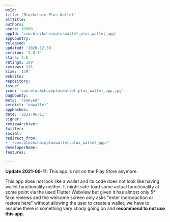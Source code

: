 ```yaml
---
wsId: 
title: 'Blockchain Plus Wallet'
altTitle: 
authors: 
users: 10000
appId: 'com.blockchainpluswallet.plus_wallet_app'
appCountry: 
released: 
updated: '2020-12-30'
version: '3.0.1'
stars: 3.6
ratings: 189
reviews: 145
size: '13M'
website: 
repository: 
issue: 
icon: 'com.blockchainpluswallet.plus_wallet_app.jpg'
bugbounty: 
meta: 'removed'
verdict: 'nowallet'
appHashes: 
date: '2021-06-11'
signer: 
reviewArchive: 
twitter: 
social: 
redirect_from:
- '/com.blockchainpluswallet.plus_wallet_app/'
developerName: 
features: 

---
```


**Update 2021-06-11**: This app is not on the Play Store anymore.

This app does not look like a wallet and its code does not look like having
wallet functionality neither. It might side-load some actual functionality at
some point via the used Flutter Webview but given it has almost only 5* fake
reviews and the welcome screen only asks "enter indroduction or restore here"
without allowing the user to create a wallet, we have to assume there is
something very shady going on and **recommend to not use this app.**
